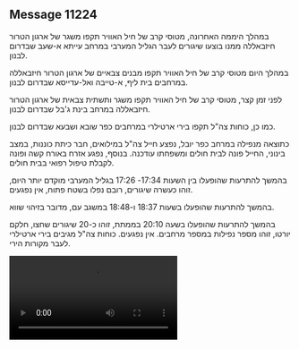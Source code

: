 ## Message 11224

במהלך היממה האחרונה, מטוסי קרב של חיל האוויר תקפו משגר של ארגון הטרור חיזבאללה ממנו בוצעו שיגורים לעבר הגליל המערבי במרחב עייתא א-שעב שבדרום לבנון.

במהלך היום מטוסי קרב של חיל האוויר תקפו מבנים צבאיים של ארגון הטרור חיזבאללה במרחבים בית ליף, א-טייבה ואל-עדייסא שבדרום לבנון. 

לפני זמן קצר, מטוסי קרב של חיל האוויר תקפו משגר ותשתית צבאית של ארגון הטרור חיזבאללה במרחב בינת ג'בל שבדרום לבנון.

כמו כן, כוחות צה"ל תקפו בירי ארטילרי במרחבים כפר שובא ושבעא שבדרום לבנון.

כתוצאה מנפילה במרחב כפר יובל, נפצע חייל צה"ל במילואים, חבר כיתת כוננות, במצב בינוני, החייל פונה לבית חולים ומשפחתו עודכנה. בנוסף, נפגע אזרח באורח קשה ופונה לקבלת טיפול רפואי בבית חולים.

בהמשך להתרעות שהופעלו בין השעות 17:34- 17:26 בגליל המערבי מוקדם יותר היום, זוהו כעשרה שיגורים, רובם נפלו בשטח פתוח, אין נפגעים.

בהמשך להתרעות שהופעלו בשעות 18:37 ו-18:48 במשגב עם, מדובר בזיהוי שווא.

בהמשך להתרעות שהופעלו בשעה 20:10 בממתת, זוהו כ-20 שיגורים שחצו, חלקם יורטו, זוהו מספר נפילות במספר מרחבים. אין נפגעים. כוחות צה"ל מגיבים בירי ארטילרי לעבר מקורות הירי.

![Video](https://data.iron-swords.co.il/2024/September/01/https://data.iron-swords.co.il/2024/September/01/11224/11224_media.mp4)
